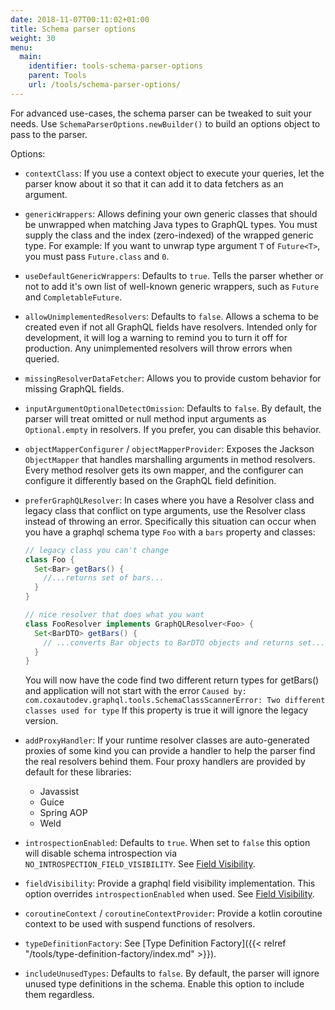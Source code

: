 ```yaml
---
date: 2018-11-07T00:11:02+01:00
title: Schema parser options
weight: 30
menu:
  main:
    identifier: tools-schema-parser-options
    parent: Tools
    url: /tools/schema-parser-options/
---
```


For advanced use-cases, the schema parser can be tweaked to suit your needs.
Use `SchemaParserOptions.newBuilder()` to build an options object to pass to the parser.

Options:

* `contextClass`: If you use a context object to execute your queries, let the parser know about it so that it can add it to data fetchers as an argument.
* `genericWrappers`: Allows defining your own generic classes that should be unwrapped when matching Java types to GraphQL types.  You must supply the class and the index (zero-indexed) of the wrapped generic type.  For example: If you want to unwrap type argument `T` of `Future<T>`, you must pass `Future.class` and `0`.

* `useDefaultGenericWrappers`: Defaults to `true`.  Tells the parser whether or not to add it's own list of well-known generic wrappers, such as `Future` and `CompletableFuture`.
* `allowUnimplementedResolvers`: Defaults to `false`.  Allows a schema to be created even if not all GraphQL fields have resolvers.  Intended only for development, it will log a warning to remind you to turn it off for production.  Any unimplemented resolvers will throw errors when queried.
* `missingResolverDataFetcher`: Allows you to provide custom behavior for missing GraphQL fields.
* `inputArgumentOptionalDetectOmission`: Defaults to `false`. By default, the parser will treat omitted or null method input arguments as `Optional.empty` in resolvers. If you prefer, you can disable this behavior.
* `objectMapperConfigurer` / `objectMapperProvider`: Exposes the Jackson `ObjectMapper` that handles marshalling arguments in method resolvers.  Every method resolver gets its own mapper, and the configurer can configure it differently based on the GraphQL field definition.
* `preferGraphQLResolver`: In cases where you have a Resolver class and legacy class that conflict on type arguments, use the Resolver class instead of throwing an error.
  Specifically this situation can occur when you have a graphql schema type `Foo` with a `bars` property and classes:
    ```java
    // legacy class you can't change
    class Foo {
      Set<Bar> getBars() {
        //...returns set of bars...
      }
    }

    // nice resolver that does what you want
    class FooResolver implements GraphQLResolver<Foo> {
      Set<BarDTO> getBars() {
        // ...converts Bar objects to BarDTO objects and returns set...
      }
    }
    ```
    You will now have the code find two different return types for getBars() and application will not start with the error ```Caused by: com.coxautodev.graphql.tools.SchemaClassScannerError: Two different classes used for type```
    If this property is true it will ignore the legacy version.
* `addProxyHandler`: If your runtime resolver classes are auto-generated proxies of some kind you can provide a handler to help the parser find the real resolvers behind them. Four proxy handlers are provided by default for these libraries:
    * Javassist
    * Guice
    * Spring AOP
    * Weld
* `introspectionEnabled`: Defaults to `true`. When set to `false` this option will disable schema introspection via `NO_INTROSPECTION_FIELD_VISIBILITY`. See [Field Visibility](https://www.graphql-java.com/documentation/master/fieldvisibility/).
* `fieldVisibility`: Provide a graphql field visibility implementation. This option overrides `introspectionEnabled` when used. See [Field Visibility](https://www.graphql-java.com/documentation/master/fieldvisibility/).
* `coroutineContext` / `coroutineContextProvider`: Provide a kotlin coroutine context to be used with suspend functions of resolvers.
* `typeDefinitionFactory`: See [Type Definition Factory]({{< relref "/tools/type-definition-factory/index.md" >}}).
* `includeUnusedTypes`: Defaults to `false`. By default, the parser will ignore unused type definitions in the schema. Enable this option to include them regardless.
